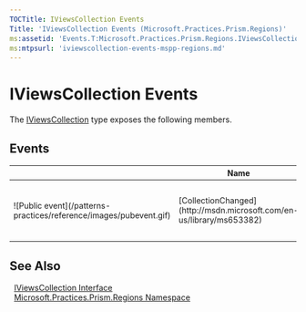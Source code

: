 ```yaml
---
TOCTitle: IViewsCollection Events
Title: 'IViewsCollection Events (Microsoft.Practices.Prism.Regions)'
ms:assetid: 'Events.T:Microsoft.Practices.Prism.Regions.IViewsCollection'
ms:mtpsurl: 'iviewscollection-events-mspp-regions.md'
---
```


# IViewsCollection Events

The [IViewsCollection](/patterns-practices/reference/iviewscollection-interface-mspp-regions) type exposes the following members.

## Events

<table>

<thead>
<tr class="header">
<th> </th>
<th>Name</th>
<th>Description</th>
</tr>
</thead>
<tbody>
<tr class="odd">
<td>![Public event](/patterns-practices/reference/images/pubevent.gif)</td>
<td>[CollectionChanged](http://msdn.microsoft.com/en-us/library/ms653382)</td>
<td><div class="summary">
Occurs when the collection changes.
</div>
(Inherited from [INotifyCollectionChanged](http://msdn.microsoft.com/en-us/library/ms668629).)</td>
</tr>
</tbody>
</table>

## See Also

&nbsp;&nbsp;[IViewsCollection Interface](/patterns-practices/reference/iviewscollection-interface-mspp-regions)<br/>
&nbsp;&nbsp;[Microsoft.Practices.Prism.Regions Namespace](/patterns-practices/reference/mspp-regions-namespace)